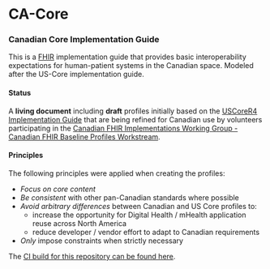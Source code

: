 # CA-Core

### Canadian Core Implementation Guide

This is a [FHIR](http://hl7.org/fhir) implementation guide that provides basic interoperability expectations for human-patient systems in the Canadian space.  Modeled after the US-Core implementation guide.

#### Status

A **living document** including **draft** profiles initially based on the [USCoreR4 Implementation Guide](http://build.fhir.org/ig/HL7/US-Core-R4/) that are being refined for Canadian use by volunteers participating in the [Canadian FHIR Implementations Working Group - Canadian FHIR Baseline Profiles Workstream](https://infocentral.infoway-inforoute.ca/en/collaboration/wg/fhir-implementations_).

#### Principles

The following principles were applied when creating the profiles:

- *Focus on core content*
- *Be consistent* with other pan-Canadian standards where possible
- *Avoid arbitrary differences* between Canadian and US Core profiles to:
  - increase the opportunity for Digital Health / mHealth application reuse across North America
  - reduce developer / vendor effort to adapt to Canadian requirements
- *Only* impose constraints when strictly necessary


The [CI build for this repository can be found here](https://build.fhir.org/ig/scratch-fhir-profiles/CA-Core/).
